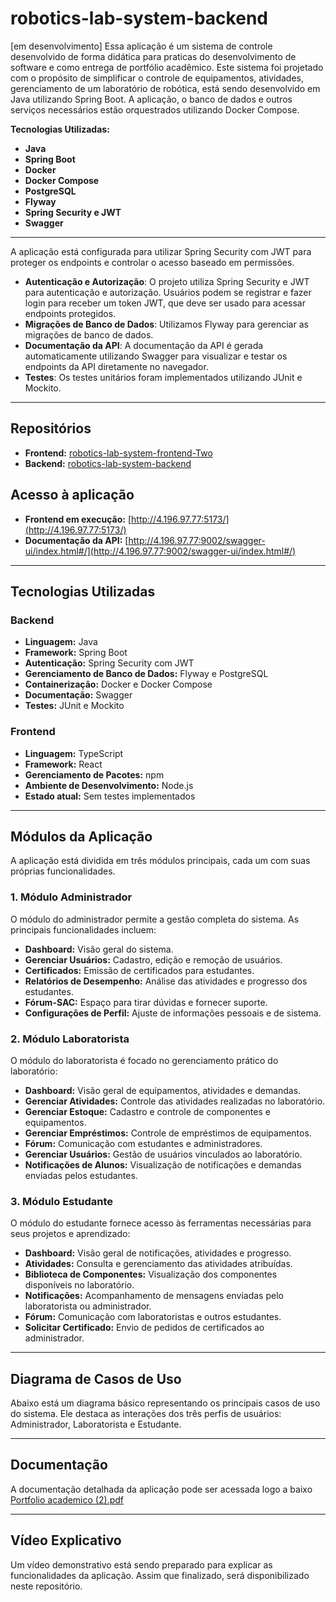 # robotics-lab-system-backend
[em desenvolvimento]
Essa aplicação  é um sistema de  controle  desenvolvido de forma didática para praticas do desenvolvimento de software e como entrega de portfólio acadêmico.  Este sistema foi projetado com o propósito de simplificar o controle de equipamentos, atividades, gerenciamento  de um laboratório de robótica, está sendo desenvolvido em Java utilizando Spring Boot. A aplicação, o banco de dados e outros serviços necessários estão orquestrados utilizando Docker Compose.

**Tecnologias Utilizadas:**

- **Java**
- **Spring Boot**
- **Docker**
- **Docker Compose**
- **PostgreSQL**
- **Flyway**
- **Spring Security e JWT**
- **Swagger**

---
A aplicação está configurada para utilizar Spring Security com JWT para proteger os endpoints e controlar o acesso baseado em permissões.

- **Autenticação e Autorização**: O projeto utiliza Spring Security e JWT para autenticação e autorização. Usuários podem se registrar e fazer login para receber um token JWT, que deve ser usado para acessar endpoints protegidos.
- **Migrações de Banco de Dados**: Utilizamos Flyway para gerenciar as migrações de banco de dados.
- **Documentação da API**: A documentação da API é gerada automaticamente utilizando Swagger para visualizar e testar os endpoints da API diretamente no navegador.
- **Testes**: Os testes unitários foram implementados utilizando JUnit e Mockito.

---

## Repositórios

- **Frontend:** [robotics-lab-system-frontend-Two](https://github.com/fernandacorreasz/robotics-lab-system-frontend-Two)
- **Backend:** [robotics-lab-system-backend](https://github.com/fernandacorreasz/robotics-lab-system-backend)

## Acesso à aplicação

- **Frontend em execução:** [http://4.196.97.77:5173/](http://4.196.97.77:5173/)
- **Documentação da API:** [http://4.196.97.77:9002/swagger-ui/index.html#/](http://4.196.97.77:9002/swagger-ui/index.html#/)

---

## Tecnologias Utilizadas

### Backend
- **Linguagem:** Java
- **Framework:** Spring Boot
- **Autenticação:** Spring Security com JWT
- **Gerenciamento de Banco de Dados:** Flyway e PostgreSQL
- **Containerização:** Docker e Docker Compose
- **Documentação:** Swagger
- **Testes:** JUnit e Mockito

### Frontend
- **Linguagem:** TypeScript
- **Framework:** React
- **Gerenciamento de Pacotes:** npm
- **Ambiente de Desenvolvimento:** Node.js
- **Estado atual:** Sem testes implementados

---

## Módulos da Aplicação

A aplicação está dividida em três módulos principais, cada um com suas próprias funcionalidades.

### **1. Módulo Administrador**
O módulo do administrador permite a gestão completa do sistema. As principais funcionalidades incluem:
- **Dashboard:** Visão geral do sistema.
- **Gerenciar Usuários:** Cadastro, edição e remoção de usuários.
- **Certificados:** Emissão de certificados para estudantes.
- **Relatórios de Desempenho:** Análise das atividades e progresso dos estudantes.
- **Fórum-SAC:** Espaço para tirar dúvidas e fornecer suporte.
- **Configurações de Perfil:** Ajuste de informações pessoais e de sistema.

### **2. Módulo Laboratorista**
O módulo do laboratorista é focado no gerenciamento prático do laboratório:
- **Dashboard:** Visão geral de equipamentos, atividades e demandas.
- **Gerenciar Atividades:** Controle das atividades realizadas no laboratório.
- **Gerenciar Estoque:** Cadastro e controle de componentes e equipamentos.
- **Gerenciar Empréstimos:** Controle de empréstimos de equipamentos.
- **Fórum:** Comunicação com estudantes e administradores.
- **Gerenciar Usuários:** Gestão de usuários vinculados ao laboratório.
- **Notificações de Alunos:** Visualização de notificações e demandas enviadas pelos estudantes.

### **3. Módulo Estudante**
O módulo do estudante fornece acesso às ferramentas necessárias para seus projetos e aprendizado:
- **Dashboard:** Visão geral de notificações, atividades e progresso.
- **Atividades:** Consulta e gerenciamento das atividades atribuídas.
- **Biblioteca de Componentes:** Visualização dos componentes disponíveis no laboratório.
- **Notificações:** Acompanhamento de mensagens enviadas pelo laboratorista ou administrador.
- **Fórum:** Comunicação com laboratoristas e outros estudantes.
- **Solicitar Certificado:** Envio de pedidos de certificados ao administrador.

---
## Diagrama de Casos de Uso

Abaixo está um diagrama básico representando os principais casos de uso do sistema. Ele destaca as interações dos três perfis de usuários: Administrador, Laboratorista e Estudante.


---

## Documentação

A documentação detalhada da aplicação pode ser acessada logo a baixo
[Portfolio academico (2).pdf](https://github.com/user-attachments/files/17809456/Portfolio.academico.2.pdf)


---

## Vídeo Explicativo

Um vídeo demonstrativo está sendo preparado para explicar as funcionalidades da aplicação. Assim que finalizado, será disponibilizado neste repositório.

